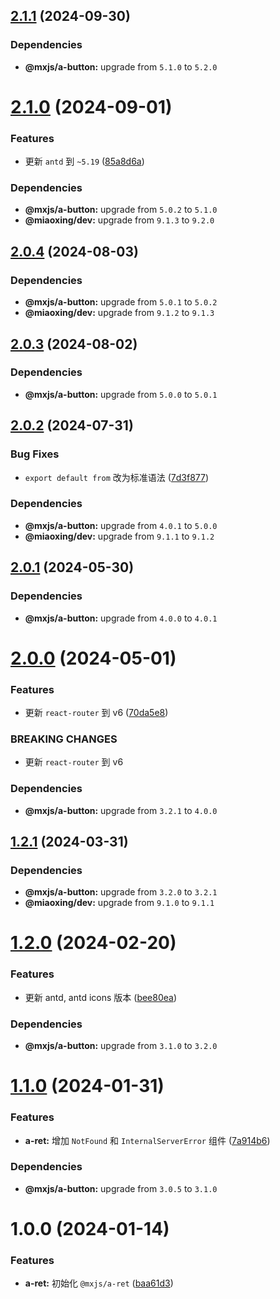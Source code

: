 ## [2.1.1](https://github.com/miaoxing/mxjs-a-ret/compare/v2.1.0...v2.1.1) (2024-09-30)





### Dependencies

* **@mxjs/a-button:** upgrade from `5.1.0` to `5.2.0`

# [2.1.0](https://github.com/miaoxing/mxjs-a-ret/compare/v2.0.4...v2.1.0) (2024-09-01)


### Features

* 更新 `antd` 到 `~5.19` ([85a8d6a](https://github.com/miaoxing/mxjs-a-ret/commit/85a8d6af0a42b98f1931ec293ad9b0a602469406))





### Dependencies

* **@mxjs/a-button:** upgrade from `5.0.2` to `5.1.0`
* **@miaoxing/dev:** upgrade from `9.1.3` to `9.2.0`

## [2.0.4](https://github.com/miaoxing/mxjs-a-ret/compare/v2.0.3...v2.0.4) (2024-08-03)





### Dependencies

* **@mxjs/a-button:** upgrade from `5.0.1` to `5.0.2`
* **@miaoxing/dev:** upgrade from `9.1.2` to `9.1.3`

## [2.0.3](https://github.com/miaoxing/mxjs-a-ret/compare/v2.0.2...v2.0.3) (2024-08-02)





### Dependencies

* **@mxjs/a-button:** upgrade from `5.0.0` to `5.0.1`

## [2.0.2](https://github.com/miaoxing/mxjs-a-ret/compare/v2.0.1...v2.0.2) (2024-07-31)


### Bug Fixes

* `export default from` 改为标准语法 ([7d3f877](https://github.com/miaoxing/mxjs-a-ret/commit/7d3f877589c97c049cdb11a1f411e56e8944fc12))





### Dependencies

* **@mxjs/a-button:** upgrade from `4.0.1` to `5.0.0`
* **@miaoxing/dev:** upgrade from `9.1.1` to `9.1.2`

## [2.0.1](https://github.com/miaoxing/mxjs-a-ret/compare/v2.0.0...v2.0.1) (2024-05-30)





### Dependencies

* **@mxjs/a-button:** upgrade from `4.0.0` to `4.0.1`

# [2.0.0](https://github.com/miaoxing/mxjs-a-ret/compare/v1.2.1...v2.0.0) (2024-05-01)


### Features

* 更新 `react-router` 到 v6 ([70da5e8](https://github.com/miaoxing/mxjs-a-ret/commit/70da5e87496fdcbc9cc5ca3c5f937e0964457589))


### BREAKING CHANGES

* 更新 `react-router` 到 v6





### Dependencies

* **@mxjs/a-button:** upgrade from `3.2.1` to `4.0.0`

## [1.2.1](https://github.com/miaoxing/mxjs-a-ret/compare/v1.2.0...v1.2.1) (2024-03-31)





### Dependencies

* **@mxjs/a-button:** upgrade from `3.2.0` to `3.2.1`
* **@miaoxing/dev:** upgrade from `9.1.0` to `9.1.1`

# [1.2.0](https://github.com/miaoxing/mxjs-a-ret/compare/v1.1.0...v1.2.0) (2024-02-20)


### Features

* 更新 antd, antd icons 版本 ([bee80ea](https://github.com/miaoxing/mxjs-a-ret/commit/bee80ea9078ee0a2a91595f0deea982bd3a0e7b6))





### Dependencies

* **@mxjs/a-button:** upgrade from `3.1.0` to `3.2.0`

# [1.1.0](https://github.com/miaoxing/mxjs-a-ret/compare/v1.0.0...v1.1.0) (2024-01-31)


### Features

* **a-ret:** 增加 `NotFound` 和 `InternalServerError` 组件 ([7a914b6](https://github.com/miaoxing/mxjs-a-ret/commit/7a914b68289136b238ce5efea15cab9af7e44167))





### Dependencies

* **@mxjs/a-button:** upgrade from `3.0.5` to `3.1.0`

# 1.0.0 (2024-01-14)


### Features

* **a-ret:** 初始化 `@mxjs/a-ret` ([baa61d3](https://github.com/miaoxing/mxjs-a-ret/commit/baa61d30e19ffdcf5d42d5f8009e2c6fed13aa0c))
